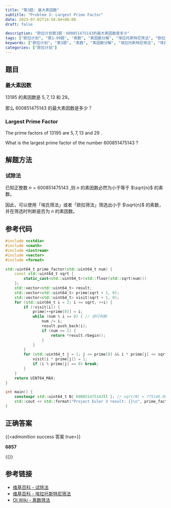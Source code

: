 ```yaml
---
title: "第3题: 最大素因数"
subtitle: "Problem 3: Largest Prime Factor"
date: 2023-07-02T14:58:04+08:00
draft: false

description: "欧拉计划第3题：600851475143的最大素因数是多少"
tags: ["欧拉计划", "第1-99题", "素数", "素因数分解", "埃拉托斯特尼筛法", "欧拉线性筛法"]
keywords: ["欧拉计划", "第3题", "素数", "素因数分解", "埃拉托斯特尼筛法", "埃氏筛法", "欧拉线性筛法", "欧拉筛法", "试除法", "最大素因数", "Largest Prime Factor"]
categories: ["欧拉计划"]
---
```

## 题目

### 最大素因数

$13195$ 的素因数是 $5,7,13$ 和 $29$。

那么 $600851475143$ 的最大素因数是多少？

### Largest Prime Factor

The prime factors of $13195$ are $5,7,13$ and $29$ .

What is the largest prime factor of the number $600851475143$ ?

## 解题方法

### 试除法

已知正整数 $n=600851475143$ ,则 $n$ 的素因数必然为小于等于 $\sqrt{n}$ 的素数。

因此，可以使用「埃氏筛法」或者「欧拉筛法」筛选出小于 $\sqrt{n}$ 的素数，并在筛选时判断是否为 $n$ 的素因数。

## 参考代码

```cpp
#include <cstdio>
#include <cmath>
#include <iostream>
#include <vector>
#include <format>

std::uint64_t prime_factor(std::uint64_t num) {
    const std::uint64_t sqrt {
        static_cast<std::uint64_t>(std::floor(std::sqrt(num)))
    };
    std::vector<std::uint64_t> result;
    std::vector<std::uint64_t> prime(sqrt + 1, 0);
    std::vector<std::uint64_t> visit(sqrt + 1, 0);
    for (std::uint64_t i = 2; i <= sqrt; ++i) {
        if (!visit[i]) {
            prime[++prime[0]] = i;
            while (num % i == 0) { // 进行判断 
                num /= i;
                result.push_back(i);
                if (num == 1) { 
                    return *result.rbegin();
                }
            }
        }
        for (std::uint64_t j = 1; j <= prime[0] && i * prime[j] <= sqrt; ++j) {
            visit[i * prime[j]] = 1;
            if (i % prime[j] == 0) break;
        }
    }
    return UINT64_MAX;
}

int main() {
    constexpr std::uint64_t N{ 600851475143ll }; // sqrt(N) = 775146.0992245268
    std::cout << std::format("Project Euler 3 result: {}\n", prime_factor(N));
}
```

<div class="hide">

## 正确答案

{{<admonition success 答案 true>}}

**6857**

{{</admonition >}}

</div>

## 参考链接

- [维基百科 - 试除法](https://zh.wikipedia.org/zh-cn/%E8%AF%95%E9%99%A4%E6%B3%95)
- [维基百科 - 埃拉托斯特尼筛法](https://zh.wikipedia.org/zh-cn/%E5%9F%83%E6%8B%89%E6%89%98%E6%96%AF%E7%89%B9%E5%B0%BC%E7%AD%9B%E6%B3%95)
- [OI.Wiki - 素数筛法](https://oi.wiki/math/number-theory/sieve/)